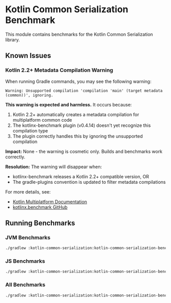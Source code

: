 # Kotlin Common Serialization Benchmark

This module contains benchmarks for the Kotlin Common Serialization library.

## Known Issues

### Kotlin 2.2+ Metadata Compilation Warning

When running Gradle commands, you may see the following warning:

```
Warning: Unsupported compilation 'compilation 'main' (target metadata (common))', ignoring.
```

**This warning is expected and harmless.** It occurs because:

1. Kotlin 2.2+ automatically creates a metadata compilation for multiplatform common code
2. The kotlinx-benchmark plugin (v0.4.14) doesn't yet recognize this compilation type  
3. The plugin correctly handles this by ignoring the unsupported compilation

**Impact:** None - the warning is cosmetic only. Builds and benchmarks work correctly.

**Resolution:** The warning will disappear when:
- kotlinx-benchmark releases a Kotlin 2.2+ compatible version, OR
- The gradle-plugins convention is updated to filter metadata compilations

For more details, see:
- [Kotlin Multiplatform Documentation](https://kotlinlang.org/docs/multiplatform.html)
- [kotlinx.benchmark GitHub](https://github.com/Kotlin/kotlinx-benchmark)

## Running Benchmarks

### JVM Benchmarks
```bash
./gradlew :kotlin-common-serialization:kotlin-common-serialization-benchmark:jvmBenchmark
```

### JS Benchmarks  
```bash
./gradlew :kotlin-common-serialization:kotlin-common-serialization-benchmark:jsBenchmark
```

### All Benchmarks
```bash
./gradlew :kotlin-common-serialization:kotlin-common-serialization-benchmark:benchmark
```
